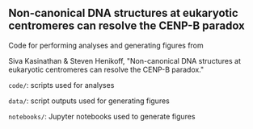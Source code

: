 ## Non-canonical DNA structures at eukaryotic centromeres can resolve the CENP-B paradox

Code for performing analyses and generating figures from

Siva Kasinathan & Steven Henikoff, "Non-canonical DNA structures at eukaryotic centromeres can resolve the CENP-B paradox."

`code/`: scripts used for analyses

`data/`: script outputs used for generating figures

`notebooks/`: Jupyter notebooks used to generate figures
